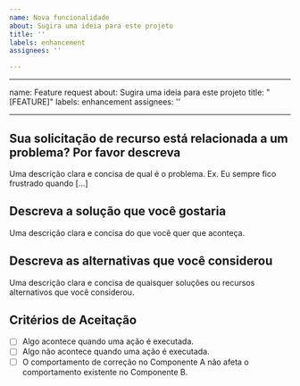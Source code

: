```yaml
---
name: Nova funcionalidade
about: Sugira uma ideia para este projeto
title: ''
labels: enhancement
assignees: ''

---
```


---
name: Feature request
about: Sugira uma ideia para este projeto
title: "[FEATURE]"
labels: enhancement
assignees: ''

---

## Sua solicitação de recurso está relacionada a um problema? Por favor descreva
Uma descrição clara e concisa de qual é o problema. Ex. Eu sempre fico frustrado quando [...]

## Descreva a solução que você gostaria
Uma descrição clara e concisa do que você quer que aconteça.

## Descreva as alternativas que você considerou
Uma descrição clara e concisa de quaisquer soluções ou recursos alternativos que você considerou.

## Critérios de Aceitação

<!-- Defina as condições que devem ser verdadeiras para encerrar o problema. -->

- [ ] Algo acontece quando uma ação é executada.
- [ ] Algo não acontece quando uma ação é executada.
- [ ] O comportamento de correção no Componente A não afeta o comportamento existente no Componente B.
